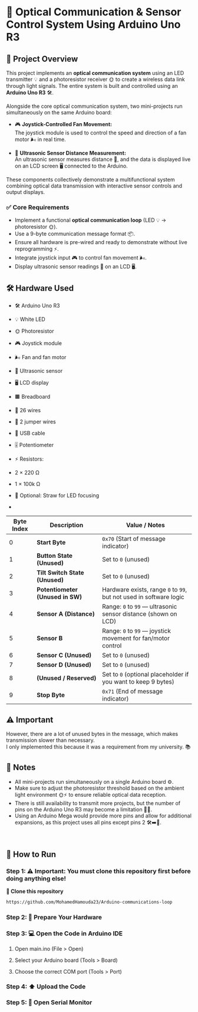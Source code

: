 # 🔆 Optical Communication & Sensor Control System Using Arduino Uno R3

## 🔧 Project Overview

This project implements an **optical communication system** using an LED transmitter 💡 and a photoresistor receiver 🌞 to create a wireless data link through light signals. The entire system is built and controlled using an **Arduino Uno R3** 🛠️.

Alongside the core optical communication system, two mini-projects run simultaneously on the same Arduino board:

- 🎮 **Joystick-Controlled Fan Movement:**  
  The joystick module is used to control the speed and direction of a fan motor 🌬️ in real time.

- 📡 **Ultrasonic Sensor Distance Measurement:**  
  An ultrasonic sensor measures distance 📏, and the data is displayed live on an LCD screen 🖥️ connected to the Arduino.

These components collectively demonstrate a multifunctional system combining optical data transmission with interactive sensor controls and output displays.



### ✅ Core Requirements
- Implement a functional **optical communication loop** (LED 💡 → photoresistor 🌞).
- Use a 9-byte communication message format 📦.
- Ensure all hardware is pre-wired and ready to demonstrate without live reprogramming ⚡.
- Integrate joystick input 🎮 to control fan movement 🌬️.
- Display ultrasonic sensor readings 📡 on an LCD 🖥️.



## 🛠️ Hardware Used

- 🛠️ Arduino Uno R3  
- 💡 White LED  
- 🌞 Photoresistor  
- 🎮 Joystick module  
- 🌬️ Fan and fan motor  
- 📡 Ultrasonic sensor  
- 🖥️ LCD display  
- 🟫 Breadboard  
- 🔌 26 wires  
- 🔀 2 jumper wires  
- 🔌 USB cable  
- 🎚️ Potentiometer  
- ⚡ Resistors:  
- 2 × 220 Ω  
- 1 × 100k Ω  
- 🥤 Optional: Straw for LED focusing

- 
  

| Byte Index | Description                      | Value / Notes                                                      |
| ---------- | -------------------------------- | ------------------------------------------------------------------ |
| 0          | **Start Byte**                   | `0x70` (Start of message indicator)                                |
| 1          | **Button State (Unused)**        | Set to `0` (unused)                                                |
| 2          | **Tilt Switch State (Unused)**   | Set to `0` (unused)                                                |
| 3          | **Potentiometer (Unused in SW)** | Hardware exists, range `0` to `99`, but not used in software logic |
| 4          | **Sensor A (Distance)**          | Range: `0` to `99` — ultrasonic sensor distance (shown on LCD)     |
| 5          | **Sensor B**                     | Range: `0` to `99` — joystick movement for fan/motor control       |
| 6          | **Sensor C (Unused)**            | Set to `0` (unused)                                                |
| 7          | **Sensor D (Unused)**            | Set to `0` (unused)                                                |
| 8          | **(Unused / Reserved)**          | Set to `0` (optional placeholder if you want to keep 9 bytes)      |
| 9          | **Stop Byte**                    | `0x71` (End of message indicator)                                  |


## ⚠️ Important

However, there are a lot of unused bytes in the message, which makes transmission slower than necessary.  
I only implemented this because it was a requirement from my university. 📚


## 📜 Notes

- All mini-projects run simultaneously on a single Arduino board ⚙️.
- Make sure to adjust the photoresistor threshold based on the ambient light environment 🌞⚡ to ensure reliable optical data reception.
- There is still availability to transmit more projects, but the number of pins on the Arduino Uno R3 may become a limitation 🛑📌.
- Using an Arduino Mega would provide more pins and allow for additional expansions, as this project uses all pins except pins 2  🛠️➡️📏.

  
<br>

## 🚀 How to Run

### Step 1: ⚠️ Important: You must clone this repository first before doing anything else!
**🔄 Clone this repository**
```bash
https://github.com/MohamedHamouda23/Arduino-communications-loop
```


### Step 2: 🔌 Prepare Your Hardware


### Step 3: 💻 Open the Code in Arduino IDE


 1. Open main.ino (File > Open)

 2. Select your Arduino board (Tools > Board)

 3. Choose the correct COM port (Tools > Port)

### Step 4: ⬆️ Upload the Code


### Step 5: 📡 Open Serial Monitor





